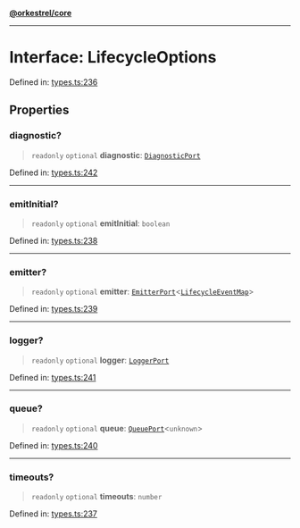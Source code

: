 [**@orkestrel/core**](../index.md)

***

# Interface: LifecycleOptions

Defined in: [types.ts:236](https://github.com/orkestrel/core/blob/076093e61b67cd3d4198b173439f047ddbc97abc/src/types.ts#L236)

## Properties

### diagnostic?

> `readonly` `optional` **diagnostic**: [`DiagnosticPort`](DiagnosticPort.md)

Defined in: [types.ts:242](https://github.com/orkestrel/core/blob/076093e61b67cd3d4198b173439f047ddbc97abc/src/types.ts#L242)

***

### emitInitial?

> `readonly` `optional` **emitInitial**: `boolean`

Defined in: [types.ts:238](https://github.com/orkestrel/core/blob/076093e61b67cd3d4198b173439f047ddbc97abc/src/types.ts#L238)

***

### emitter?

> `readonly` `optional` **emitter**: [`EmitterPort`](EmitterPort.md)\<[`LifecycleEventMap`](../type-aliases/LifecycleEventMap.md)\>

Defined in: [types.ts:239](https://github.com/orkestrel/core/blob/076093e61b67cd3d4198b173439f047ddbc97abc/src/types.ts#L239)

***

### logger?

> `readonly` `optional` **logger**: [`LoggerPort`](LoggerPort.md)

Defined in: [types.ts:241](https://github.com/orkestrel/core/blob/076093e61b67cd3d4198b173439f047ddbc97abc/src/types.ts#L241)

***

### queue?

> `readonly` `optional` **queue**: [`QueuePort`](QueuePort.md)\<`unknown`\>

Defined in: [types.ts:240](https://github.com/orkestrel/core/blob/076093e61b67cd3d4198b173439f047ddbc97abc/src/types.ts#L240)

***

### timeouts?

> `readonly` `optional` **timeouts**: `number`

Defined in: [types.ts:237](https://github.com/orkestrel/core/blob/076093e61b67cd3d4198b173439f047ddbc97abc/src/types.ts#L237)
